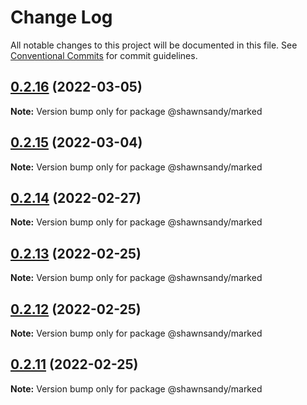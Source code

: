 # Change Log

All notable changes to this project will be documented in this file.
See [Conventional Commits](https://conventionalcommits.org) for commit guidelines.

## [0.2.16](https://github.com/shawn-sandy/ideas/compare/@shawnsandy/marked@0.2.15...@shawnsandy/marked@0.2.16) (2022-03-05)

**Note:** Version bump only for package @shawnsandy/marked





## [0.2.15](https://github.com/shawn-sandy/ideas/compare/@shawnsandy/marked@0.2.14...@shawnsandy/marked@0.2.15) (2022-03-04)

**Note:** Version bump only for package @shawnsandy/marked





## [0.2.14](https://github.com/shawn-sandy/ideas/compare/@shawnsandy/marked@0.2.13...@shawnsandy/marked@0.2.14) (2022-02-27)

**Note:** Version bump only for package @shawnsandy/marked






## [0.2.13](https://github.com/shawn-sandy/ideas/compare/@shawnsandy/marked@0.2.12...@shawnsandy/marked@0.2.13) (2022-02-25)

**Note:** Version bump only for package @shawnsandy/marked





## [0.2.12](https://github.com/shawn-sandy/ideas/compare/@shawnsandy/marked@0.2.10...@shawnsandy/marked@0.2.12) (2022-02-25)

**Note:** Version bump only for package @shawnsandy/marked





## [0.2.11](https://github.com/shawn-sandy/ideas/compare/@shawnsandy/marked@0.2.10...@shawnsandy/marked@0.2.11) (2022-02-25)

**Note:** Version bump only for package @shawnsandy/marked
